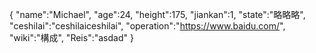 {
 "name":"Michael",
 "age":24,
 "height":175,
 "jiankan":1,
 "state":"略略略", 
 "ceshilai":"ceshilaiceshilai",
 "operation":"https://www.baidu.com/",
 "wiki":"構成",
 "Reis":"asdad"
}

